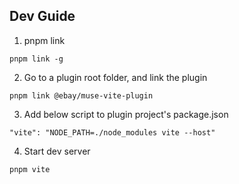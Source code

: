 ## Dev Guide

1. pnpm link
```
pnpm link -g
```

2. Go to a plugin root folder, and link the plugin
```
pnpm link @ebay/muse-vite-plugin
```

3. Add below script to plugin project's package.json
```
"vite": "NODE_PATH=./node_modules vite --host"
```

4. Start dev server
```
pnpm vite
```